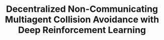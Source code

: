 ---
title: "Decentralized Non-Communicating Multiagent Collision Avoidance with Deep Reinforcement Learning"
authors: "Yu Fan Chen, Miao Liu, Michael Everett, Jonathan P. How"
venue: "IEEE International Conference on Robotics and Automation (ICRA)"
year: "2017"
status: "published"
arxiv: "https://arxiv.org/pdf/1609.07845.pdf"
official_link: ""
doi: ""
volume: "N/A"
number: "N/A"
pages: ""
publisher: ""
month: "05"
address: "Singapore"
type: "conference"
school: "N/A"
awards: "Finalist: Best Multi-Robot Systems Paper"
notes: ""
image: "cadrl_original.gif"
collection: publications
permalink: /publication/2017-05-Chen17_decentralized_ICRA.html
---